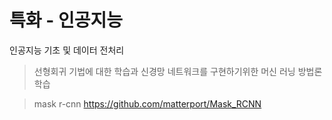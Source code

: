 # 특화 - 인공지능
인공지능 기초 및 데이터 전처리

> 선형회귀 기법에 대한 학습과 신경망 네트워크를 구현하기위한 머신 러닝 방법론 학습

> mask r-cnn https://github.com/matterport/Mask_RCNN